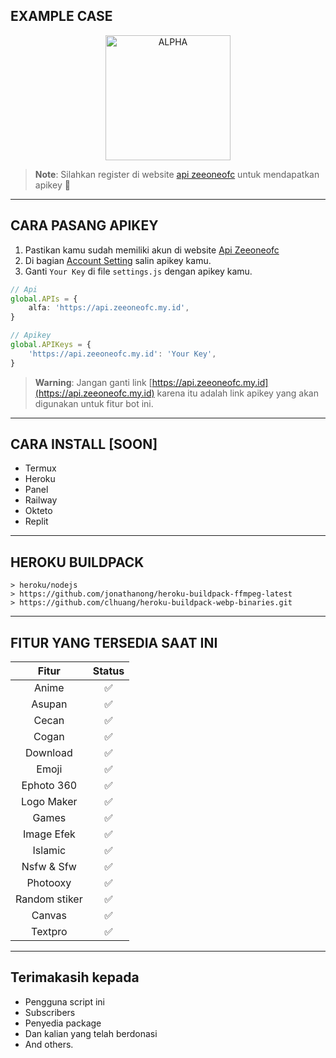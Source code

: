 ## EXAMPLE CASE

<p align="center">

<img src="[https://telegra.ph/Queens-10-30-8]" alt="ALPHA" width="200"/>
</p>

> **Note**: Silahkan register di website [api zeeoneofc](https://api.zeeoneofc.my.id/users/login) untuk mendapatkan apikey 🔐
--------
## CARA PASANG APIKEY
1. Pastikan kamu sudah memiliki akun di website [Api Zeeoneofc](https://api.zeeoneofc.my.id/users/login)
2. Di bagian [Account Setting](https://api.zeeoneofc.my.id/account-settings) salin apikey kamu.
3. Ganti `Your Key` di file `settings.js` dengan apikey kamu.
```ts
// Api
global.APIs = {
	alfa: 'https://api.zeeoneofc.my.id',
}

// Apikey
global.APIKeys = {
	'https://api.zeeoneofc.my.id': 'Your Key',
}
```

> **Warning**: Jangan ganti link [https://api.zeeoneofc.my.id](https://api.zeeoneofc.my.id) karena itu adalah link apikey yang akan digunakan untuk fitur bot ini. 

--------
## CARA INSTALL [SOON]
- Termux
- Heroku
- Panel
- Railway
- Okteto
- Replit
--------

## HEROKU BUILDPACK

```
> heroku/nodejs
> https://github.com/jonathanong/heroku-buildpack-ffmpeg-latest
> https://github.com/clhuang/heroku-buildpack-webp-binaries.git
```

--------

## FITUR YANG TERSEDIA SAAT INI 
| Fitur |  Status |
| :------: |  :-----: |
|   Anime  |   ✅   |
|   Asupan |   ✅   |
|   Cecan |   ✅   |
|   Cogan |   ✅   |
|   Download |   ✅   |
|   Emoji |   ✅   |
|   Ephoto 360 |   ✅   |
|   Logo Maker |   ✅   |
|   Games |   ✅   |
|   Image Efek |   ✅   |
|   Islamic |   ✅   |
|   Nsfw & Sfw |   ✅   |
|   Photooxy |   ✅   |
|   Random stiker |   ✅   |
|   Canvas |   ✅   |
|   Textpro |   ✅   |

--------

## Terimakasih kepada
- Pengguna script ini
- Subscribers
- Penyedia package
- Dan kalian yang telah berdonasi
- And others.
